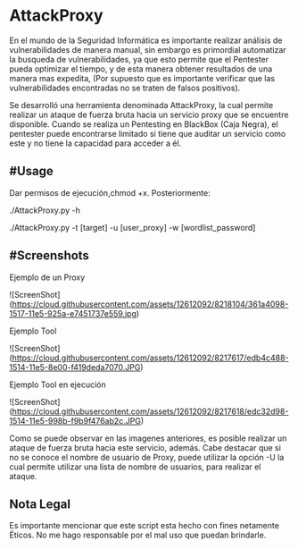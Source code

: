 # AttackProxy

En el mundo de la Seguridad Informática es importante realizar análisis de vulnerabilidades de manera manual, sin embargo
es primordial automatizar la busqueda de vulnerabilidades, ya que esto permite que el Pentester pueda optimizar el tiempo, y de esta  manera obtener resultados de una manera mas expedita, (Por supuesto que es importante verificar que las vulnerabilidades encontradas no se traten de falsos positivos).

Se desarrolló una herramienta denominada AttackProxy, la cual permite realizar un ataque de fuerza bruta hacia un servicio 
proxy que se encuentre disponible. Cuando se realiza un Pentesting en BlackBox (Caja Negra), el pentester puede 
encontrarse limitado si tiene que auditar un servicio como este y no tiene la capacidad para acceder a él.


#Usage
----

Dar permisos de ejecución,chmod +x.
Posteriormente:

./AttackProxy.py -h 

./AttackProxy.py -t [target] -u [user_proxy] -w [wordlist_password]      



#Screenshots
----

Ejemplo de un Proxy

![ScreenShot] (https://cloud.githubusercontent.com/assets/12612092/8218104/361a4098-1517-11e5-925a-e7451737e559.jpg)

Ejemplo Tool

![ScreenShot] (https://cloud.githubusercontent.com/assets/12612092/8217617/edb4c488-1514-11e5-8e00-f419deda7070.JPG)

Ejemplo Tool en ejecución

![ScreenShot] (https://cloud.githubusercontent.com/assets/12612092/8217618/edc32d98-1514-11e5-998b-f9b9f476ab2c.JPG)


Como se puede observar en las imagenes anteriores, es posible realizar un ataque de fuerza bruta hacia este servicio,
además.
Cabe destacar que si no se conoce el nombre de usuario de Proxy, puede utilizar la opción -U la cual permite utilizar una lista de nombre de usuarios, para realizar el ataque.

Nota Legal
----

Es importante mencionar que este script esta hecho con fines netamente Éticos. No me hago responsable por el mal uso que puedan brindarle.
